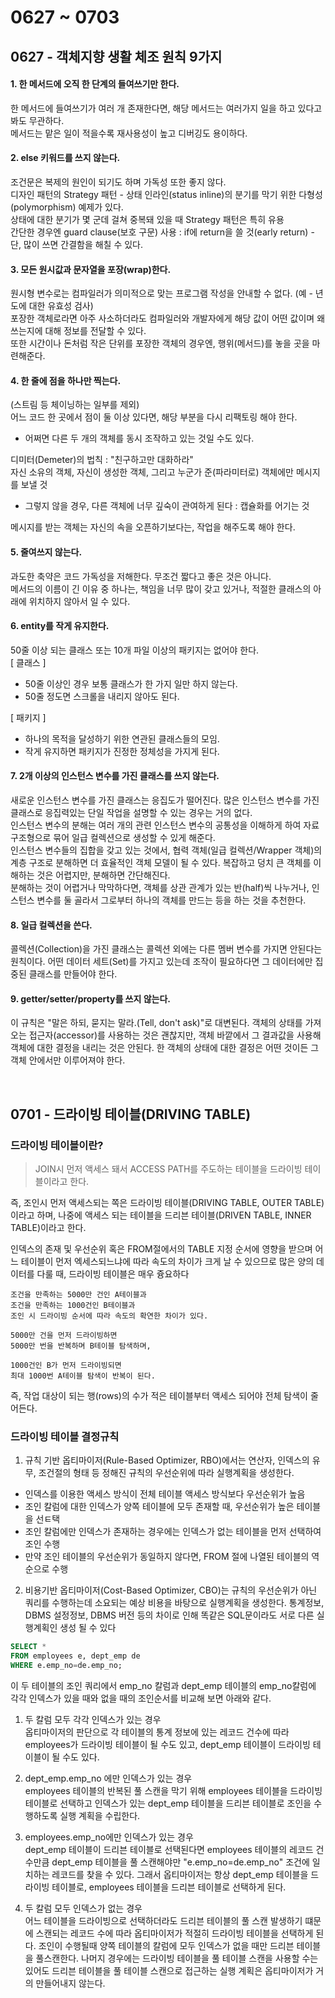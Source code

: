 # 0627 ~ 0703

## 0627 - 객체지향 생활 체조 원칙 9가지
#### 1. 한 메서드에 오직 한 단계의 들여쓰기만 한다.
한 메서드에 들여쓰기가 여러 개 존재한다면, 해당 메서드는 여러가지 일을 하고 있다고 봐도 무관하다.  
메서드는 맡은 일이 적을수록 재사용성이 높고 디버깅도 용이하다.

#### 2. else 키워드를 쓰지 않는다.
조건문은 복제의 원인이 되기도 하며 가독성 또한 좋지 않다.  
디자인 패턴의 Strategy 패턴 - 상태 인라인(status inline)의 분기를 막기 위한 다형성(polymorphism) 예제가 있다.  
상태에 대한 분기가 몇 군데 걸쳐 중복돼 있을 때 Strategy 패턴은 특히 유용  
간단한 경우엔 guard clause(보호 구문) 사용 : if에 return을 쓸 것(early return) - 단, 많이 쓰면 간결함을 해칠 수 있다.

#### 3. 모든 원시값과 문자열을 포장(wrap)한다.
원시형 변수로는 컴파일러가 의미적으로 맞는 프로그램 작성을 안내할 수 없다. (예 - 년도에 대한 유효성 검사)  
포장한 객체로라면 아주 사소하더라도 컴파일러와 개발자에게 해당 값이 어떤 값이며 왜 쓰는지에 대해 정보를 전달할 수 있다.  
또한 시간이나 돈처럼 작은 단위를 포장한 객체의 경우엔, 행위(메서드)를 놓을 곳을 마련해준다.

#### 4. 한 줄에 점을 하나만 찍는다.
(스트림 등 체이닝하는 일부를 제외)  
어느 코드 한 곳에서 점이 둘 이상 있다면, 해당 부분을 다시 리팩토링 해야 한다.  
- 어쩌면 다른 두 개의 객체를 동시 조작하고 있는 것일 수도 있다.  

디미터(Demeter)의 법칙 : "친구하고만 대화하라"  
자신 소유의 객체, 자신이 생성한 객체, 그리고 누군가 준(파라미터로) 객체에만 메시지를 보낼 것  
- 그렇지 않을 경우, 다른 객체에 너무 깊숙이 관여하게 된다 : 캡슐화를 어기는 것  

메시지를 받는 객체는 자신의 속을 오픈하기보다는, 작업을 해주도록 해야 한다.

#### 5. 줄여쓰지 않는다.
과도한 축약은 코드 가독성을 저해한다. 무조건 짧다고 좋은 것은 아니다.  
메서드의 이름이 긴 이유 중 하나는, 책임을 너무 많이 갖고 있거나, 적절한 클래스의 아래에 위치하지 않아서 일 수 있다.

#### 6. entity를 작게 유지한다.
50줄 이상 되는 클래스 또는 10개 파일 이상의 패키지는 없어야 한다.  
[ 클래스 ]  
- 50줄 이상인 경우 보통 클래스가 한 가지 일만 하지 않는다.
- 50줄 정도면 스크롤을 내리지 않아도 된다.

[ 패키지 ]  
- 하나의 목적을 달성하기 위한 연관된 클래스들의 모임.
- 작게 유지하면 패키지가 진정한 정체성을 가지게 된다.

#### 7. 2개 이상의 인스턴스 변수를 가진 클래스를 쓰지 않는다.
새로운 인스턴스 변수를 가진 클래스는 응집도가 떨어진다. 많은 인스턴스 변수를 가진 클래스로 응집력있는 단일 작업을 설명할 수 있는 경우는 거의 없다.  
인스턴스 변수의 분해는 여러 개의 관련 인스턴스 변수의 공통성을 이해하게 하여 자료구조형으로 묶어 일급 컬렉션으로 생성할 수 있게 해준다.  
인스턴스 변수들의 집합을 갖고 있는 것에서, 협력 객체(일급 컬렉션/Wrapper 객체)의 계층 구조로 분해하면 더 효율적인 객체 모델이 될 수 있다. 복잡하고 덩치 큰 객체를 이해하는 것은 어렵지만, 분해하면 간단해진다.  
분해하는 것이 어렵거나 막막하다면, 객체를 상관 관계가 있는 반(half)씩 나누거나, 인스턴스 변수를 둘 골라서 그로부터 하나의 객체를 만드는 등을 하는 것을 추천한다.

#### 8. 일급 컬렉션을 쓴다.
콜렉션(Collection)을 가진 클래스는 콜렉션 외에는 다른 멤버 변수를 가지면 안된다는 원칙이다. 어떤 데이터 세트(Set)를 가지고 있는데 조작이 필요하다면 그 데이터에만 집중된 클래스를 만들어야 한다. 

#### 9. getter/setter/property를 쓰지 않는다.
이 규칙은 "말은 하되, 묻지는 말라.(Tell, don't ask)"로 대변된다. 객체의 상태를 가져오는 접근자(accessor)를 사용하는 것은 괜찮지만, 객체 바깥에서 그 결과값을 사용해 객체에 대한 결정을 내리는 것은 안된다. 한 객체의 상태에 대한 결정은 어떤 것이든 그 객체 안에서만 이루어져야 한다.

<br>

## 0701 - 드라이빙 테이블(DRIVING TABLE)
### 드라이빙 테이블이란?
> JOIN시 먼저 액세스 돼서 ACCESS PATH를 주도하는 테이블을 드라이빙 테이블이라고 한다.

즉, 조인시 먼저 액세스되는 쪽은 드라이빙 테이블(DRIVING TABLE, OUTER TABLE)이라고 하며, 나중에 액세스 되는 테이블을 드리븐 테이블(DRIVEN TABLE, INNER TABLE)이라고 한다.

인덱스의 존재 및 우선순위 혹은 FROM절에서의 TABLE 지정 순서에 영향을 받으며 어느 테이블이 먼저 엑세스되느냐에 따라 속도의 차이가 크게 날 수 있으므로 많은 양의 데이터를 다룰 때, 드라이빙 테이블은 매우 즁요하다

```text
조건을 만족하는 5000만 건인 A테이블과
조건을 만족하는 1000건인 B테이블과
조인 시 드라이빙 순서에 따라 속도의 확연한 차이가 있다.
 
5000만 건을 먼저 드라이빙하면
5000만 번을 반복하며 B테이블 탐색하며,
 
1000건인 B가 먼저 드라이빙되면
최대 1000번 A테이블 탐색이 반복이 된다.
```
즉, 작업 대상이 되는 행(rows)의 수가 적은 테이블부터 액세스 되어야 전체 탐색이 줄어든다.

### 드라이빙 테이블 결정규칙
1. 규칙 기반 옵티마이저(Rule-Based Optimizer, RBO)에서는 연산자, 인덱스의 유무, 조건절의 형태 등 정해진 규칙의 우선순위에 따라 실행계획을 생성한다.

- 인덱스를 이용한 액세스 방식이 전체 테이블 액세스 방식보다 우선순위가 높음
- 조인 칼럼에 대한 인덱스가 양쪽 테이블에 모두 존재할 때, 우선순위가 높은 테이블을 선ㅌ택
- 조인 칼럼에만 인덱스가 존재하는 경우에는 인덱스가 없는 테이블을 먼저 선택하여 조인 수행
- 만약 조인 테이블의 우선순위가 동일하지 않다면, FROM 절에 나열된 테이블의 역순으로 수행

2. 비용기반 옵티마이저(Cost-Based Optimizer, CBO)는 규칙의 우선순위가 아닌 쿼리를 수행하는데 소요되는 예상 비용을 바탕으로 실행계획을 생성한다. 통계정보, DBMS 설정정보, DBMS 버전 등의 차이로 인해 똑같은 SQL문이라도 서로 다른 실행계획인 생성 될 수 있다
```sql
SELECT * 
FROM employees e, dept_emp de
WHERE e.emp_no=de.emp_no;
```
이 두 테이블의 조인 쿼리에서 emp_no 칼럼과 dept_emp 테이블의 emp_no칼럼에 각각 인덱스가 있을 때와 없을 때의 조인순서를 비교해 보면 아래와 같다.

1) 두 칼럼 모두 각각 인덱스가 있는 경우  
옵티마이저의 판단으로 각 테이블의 통계 정보에 있는 레코드 건수에 따라 employees가 드라이빙 테이블이 될 수도 있고, dept_emp 테이블이 드라이빙 테이블이 될 수도 있다.

2) dept_emp.emp_no 에만 인덱스가 있는 경우  
employees 테이블의 반복된 풀 스캔을 막기 위해 employees 테이블을 드라이빙 테이블로 선택하고 인덱스가 있는 dept_emp 테이블을 드리븐 테이블로 조인을 수행하도록 실행 계획을 수립한다.

3) employees.emp_no에만 인덱스가 있는 경우  
dept_emp 테이블이 드리븐 테이블로 선택된다면 employees 테이블의 레코드 건수만큼 dept_emp 테이블을 풀 스캔해야만 "e.emp_no=de.emp_no" 조건에 일치하는 레코드를 찾을 수 있다. 그래서 옵티마이저는 항상 dept_emp 테이블을 드라이빙 테이블로, employees 테이블을 드리븐 테이블로 선택하게 된다.

4) 두 칼럼 모두 인덱스가 없는 경우  
어느 테이블을 드라이빙으로 선택하더라도 드리븐 테이블의 풀 스캔 발생하기 떄문에 스캔되는 레코드 수에 따라 옵티마이저가 적절히 드라이빙 테이블을 선택하게 된다. 조인이 수행될때 양쪽 테이블의 칼럼에 모두 인덱스가 없을 때만 드리븐 테이블을 풀스캔한다. 나머지 경우에는 드라이빙 테이블을 풀 테이블 스캔을 사용할 수는 있어도 드리븐 테이블을 풀 테이블 스캔으로 접근하는 실행 계획은 옵티마이저가 거의 만들어내지 않는다.